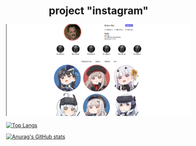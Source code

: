 <h1 align="center">project "instagram"</h1>

<img src="./src/Screenshot 2024-04-03 163724.png" alt="альтернативный текст">

[![Top Langs](https://github-readme-stats.vercel.app/api/top-langs/?username=uncleadil)](https://github.com/anuraghazra/github-readme-stats)

[![Anurag's GitHub stats](https://github-readme-stats.vercel.app/api?username=uncleadil)](https://github.com/anuraghazra/github-readme-stats)
